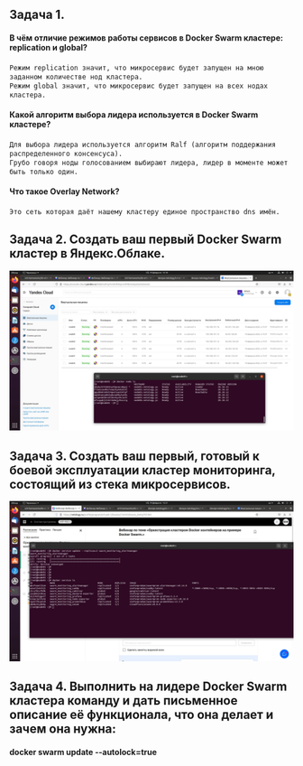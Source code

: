 ## **Задача 1.**
#### В чём отличие режимов работы сервисов в Docker Swarm кластере: replication и global?
```
Режим replication значит, что микросервис будет запущен на мною заданном количестве нод кластера.
Режим global значит, что микросервис будет запущен на всех нодах кластера.
```
#### Какой алгоритм выбора лидера используется в Docker Swarm кластере?
```
Для выбора лидера используется алгоритм Ralf (алгоритм поддержания распределенного консенсуса). 
Грубо говоря ноды голосованием выбирают лидера, лидер в моменте может быть только один. 
```
#### Что такое Overlay Network?
```
Это сеть которая даёт нашему кластеру единое пространство dns имён.
```
## **Задача 2. Создать ваш первый Docker Swarm кластер в Яндекс.Облаке.**
![Screenshot](111.jpg)
## **Задача 3. Создать ваш первый, готовый к боевой эксплуатации кластер мониторинга, состоящий из стека микросервисов.**
![Screenshot](222.jpg)
## **Задача 4. Выполнить на лидере Docker Swarm кластера команду и дать письменное описание её функционала, что она делает и зачем она нужна:**
#### docker swarm update --autolock=true
```

```

